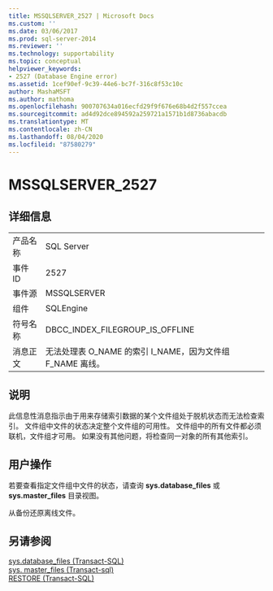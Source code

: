 ```yaml
---
title: MSSQLSERVER_2527 | Microsoft Docs
ms.custom: ''
ms.date: 03/06/2017
ms.prod: sql-server-2014
ms.reviewer: ''
ms.technology: supportability
ms.topic: conceptual
helpviewer_keywords:
- 2527 (Database Engine error)
ms.assetid: 1cef90ef-9c39-44e6-bc7f-316c8f53c10c
author: MashaMSFT
ms.author: mathoma
ms.openlocfilehash: 900707634a016ecfd29f9f676e68b4d2f557ccea
ms.sourcegitcommit: ad4d92dce894592a259721a1571b1d8736abacdb
ms.translationtype: MT
ms.contentlocale: zh-CN
ms.lasthandoff: 08/04/2020
ms.locfileid: "87580279"
---
```

# <a name="mssqlserver_2527"></a>MSSQLSERVER_2527
    
## <a name="details"></a>详细信息  
  
|||  
|-|-|  
|产品名称|SQL Server|  
|事件 ID|2527|  
|事件源|MSSQLSERVER|  
|组件|SQLEngine|  
|符号名称|DBCC_INDEX_FILEGROUP_IS_OFFLINE|  
|消息正文|无法处理表 O_NAME 的索引 I_NAME，因为文件组 F_NAME 离线。|  
  
## <a name="explanation"></a>说明  
 此信息性消息指示由于用来存储索引数据的某个文件组处于脱机状态而无法检查索引。 文件组中文件的状态决定整个文件组的可用性。 文件组中的所有文件都必须联机，文件组才可用。 如果没有其他问题，将检查同一对象的所有其他索引。  
  
## <a name="user-action"></a>用户操作  
 若要查看指定文件组中文件的状态，请查询 **sys.database_files** 或 **sys.master_files** 目录视图。  
  
 从备份还原离线文件。  
  
## <a name="see-also"></a>另请参阅  
 [sys.database_files (Transact-SQL)](/sql/relational-databases/system-catalog-views/sys-database-files-transact-sql)   
 [sys. master_files &#40;Transact-sql&#41;](/sql/relational-databases/system-catalog-views/sys-master-files-transact-sql)   
 [RESTORE &#40;Transact-SQL&#41;](/sql/t-sql/statements/restore-statements-transact-sql)  
  
  
